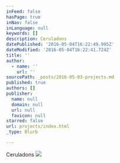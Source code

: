 ```yaml
---
inFeed: false
hasPage: true
inNav: false
inLanguage: null
keywords: []
description: Ceruladons
datePublished: '2016-05-04T16:22:49.995Z'
dateModified: '2016-05-04T16:22:41.724Z'
title: ''
author:
  - name: ''
    url: ''
sourcePath: _posts/2016-05-03-projects.md
published: true
authors: []
publisher:
  name: null
  domain: null
  url: null
  favicon: null
starred: false
url: projects/index.html
_type: Blurb

---
```

Ceruladons
![](https://s3-us-west-2.amazonaws.com/the-grid-img/p/81c2a3550810b815c9b092ef22aeaf696a6b4597.png)
